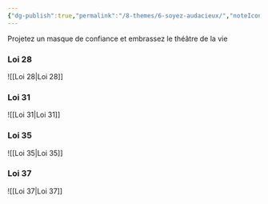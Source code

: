 ```yaml
---
{"dg-publish":true,"permalink":"/8-themes/6-soyez-audacieux/","noteIcon":""}
---
```


Projetez un masque de confiance et embrassez le théâtre de la vie
### Loi 28
![[Loi 28\|Loi 28]]
### Loi 31
![[Loi 31\|Loi 31]]
### Loi 35
![[Loi 35\|Loi 35]]
### Loi 37
![[Loi 37\|Loi 37]]